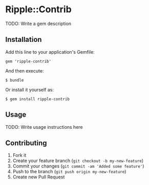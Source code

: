 # Ripple::Contrib

TODO: Write a gem description

## Installation

Add this line to your application's Gemfile:

    gem 'ripple-contrib'

And then execute:

    $ bundle

Or install it yourself as:

    $ gem install ripple-contrib

## Usage

TODO: Write usage instructions here

## Contributing

1. Fork it
2. Create your feature branch (`git checkout -b my-new-feature`)
3. Commit your changes (`git commit -am 'Added some feature'`)
4. Push to the branch (`git push origin my-new-feature`)
5. Create new Pull Request
